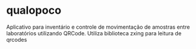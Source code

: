 # qualopoco
Aplicativo para inventário e controle de movimentação de amostras entre laboratórios utilizando QRCode.
Utiliza biblioteca zxing para leitura de qrcodes
